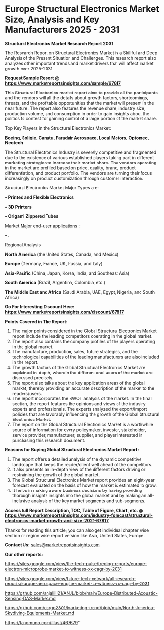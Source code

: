# Europe Structural Electronics Market Size, Analysis and Key Manufacturers 2025 - 2031

<strong>Structural Electronics Market Research Report 2031</strong>

The Research Report on Structural Electronics Market is a Skillful and Deep Analysis of the Present Situation and Challenges. This research report also analyzes other important trends and market drivers that will affect market growth over 2025-2031.

<strong>Request Sample Report @ <a href=https://www.marketreportsinsights.com/sample/67817>https://www.marketreportsinsights.com/sample/67817</a></strong>

This Structural Electronics market report aims to provide all the participants and the vendors will all the details about growth factors, shortcomings, threats, and the profitable opportunities that the market will present in the near future. The report also features the revenue share, industry size, production volume, and consumption in order to gain insights about the politics to contest for gaining control of a large portion of the market share.

Top Key Players in the Structural Electronics Market:

<strong>Boeing, Soligie, Canatu, Faradair Aerospace, Local Motors, Optomec, Neotech</strong>

The Structural Electronics Industry is severely competitive and fragmented due to the existence of various established players taking part in different marketing strategies to increase their market share. The vendors operating in the market are profiled based on price, quality, brand, product differentiation, and product portfolio. The vendors are turning their focus increasingly on product customization through customer interaction.

Structural Electronics Market Major Types are:

<strong>• Printed and Flexible Electronics

• 3D Printers

• Origami Zippered Tubes</strong>

Market Major end-user applications :

<strong>• .</strong>

Regional Analysis

</u><strong><b>North America</b></strong> (the United States, Canada, and Mexico)

<strong><b>Europe </b></strong>(Germany, France, UK, Russia, and Italy)

<strong><b>Asia-Pacific</b></strong> (China, Japan, Korea, India, and Southeast Asia)

<strong><b>South America</b></strong> (Brazil, Argentina, Colombia, etc.)

<strong><b>The Middle East and Africa</b></strong> (Saudi Arabia, UAE, Egypt, Nigeria, and South Africa)

<strong>Go For Interesting Discount Here: <a href=https://www.marketreportsinsights.com/discount/67817>https://www.marketreportsinsights.com/discount/67817</a></strong>

<strong>Points Covered in The Report:</strong>
<ol>
  <li>The major points considered in the Global Structural Electronics Market report include the leading competitors operating in the global market.</li>
  <li>The report also contains the company profiles of the players operating in the global market.</li>
  <li>The manufacture, production, sales, future strategies, and the technological capabilities of the leading manufacturers are also included in the report.</li>
  <li>The growth factors of the Global Structural Electronics Market are explained in-depth, wherein the different end-users of the market are discussed precisely.</li>
  <li>The report also talks about the key application areas of the global market, thereby providing an accurate description of the market to the readers/users.</li>
  <li>The report incorporates the SWOT analysis of the market. In the final section, the report features the opinions and views of the industry experts and professionals. The experts analyzed the export/import policies that are favorably influencing the growth of the Global Structural Electronics Market.</li>
  <li>The report on the Global Structural Electronics Market is a worthwhile source of information for every policymaker, investor, stakeholder, service provider, manufacturer, supplier, and player interested in purchasing this research document.</li>
</ol>
<strong>Reasons for Buying Global Structural Electronics Market Report:</strong>

<ol>
  <li>The report offers a detailed analysis of the dynamic competitive landscape that keeps the reader/client well ahead of the competitors.</li>
  <li>It also presents an in-depth view of the different factors driving or restraining the growth of the global market.</li>
  <li>The Global Structural Electronics Market report provides an eight-year forecast evaluated on the basis of how the market is estimated to grow.</li>
  <li>It helps in making aware business decisions by having providing thorough insights insights into the global market and by making an all-inclusive analysis of the key market segments and sub-segments.</li>
</ol>
<strong>Access full Report Description, TOC, Table of Figure, Chart, etc. @ <a href=https://www.marketreportsinsights.com/industry-forecast/structural-electronics-market-growth-and-size-2021-67817>https://www.marketreportsinsights.com/industry-forecast/structural-electronics-market-growth-and-size-2021-67817</a></strong>


Thanks for reading this article; you can also get individual chapter wise section or region wise report version like Asia, United States, Europe.

<strong>Contact Us:</strong>
sales@marketreportsinsights.com

<strong>Our other reports:</strong>

<a href=https://sites.google.com/view/the-tech-pulse/treding-reports/europe-electron-microprobe-market-to-witness-xx-cagr-by-2031>https://sites.google.com/view/the-tech-pulse/treding-reports/europe-electron-microprobe-market-to-witness-xx-cagr-by-2031</a>

<a href=https://sites.google.com/view/future-tech-network/all-research-reports/europe-aerospace-engine-market-to-witness-xx-cagr-by-2031>https://sites.google.com/view/future-tech-network/all-research-reports/europe-aerospace-engine-market-to-witness-xx-cagr-by-2031</a>

<a href=https://github.com/anjaliiii21/ANJL/blob/main/Europe-Distributed-Acoustic-Sensing-DAS-Market.md>https://github.com/anjaliiii21/ANJL/blob/main/Europe-Distributed-Acoustic-Sensing-DAS-Market.md</a>

<a href=https://github.com/cargo2301/Marketing-trend/blob/main/North-America-Skydiving-Equipments-Market.md>https://github.com/cargo2301/Marketing-trend/blob/main/North-America-Skydiving-Equipments-Market.md</a>

<a href=https://tanomuno.com/illust/467679>https://tanomuno.com/illust/467679</a>"
